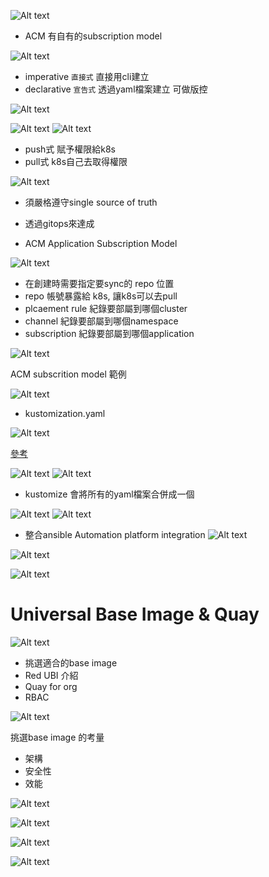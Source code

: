 ![Alt text](images/1.png)

- ACM 有自有的subscription model

![Alt text](images/2.png)

- imperative `直接式` 直接用cli建立
- declarative `宣告式` 透過yaml檔案建立 可做版控

![Alt text](images/3.png)

![Alt text](images/4.png)
![Alt text](images/5.png)

- push式 賦予權限給k8s
- pull式 k8s自己去取得權限

![Alt text](images/6.png)

- 須嚴格遵守single source of truth
- 透過gitops來達成 

- ACM Application Subscription Model

![Alt text](images/7.png)

- 在創建時需要指定要sync的 repo 位置
- repo 帳號暴露給 k8s, 讓k8s可以去pull
- plcaement rule 紀錄要部屬到哪個cluster
- channel 紀錄要部屬到哪個namespace
- subscription 紀錄要部屬到哪個application

![Alt text](images/8.png)

ACM subscrition model 範例

![Alt text](images/9.png)

- kustomization.yaml

![Alt text](images/10.png)

[參考](https://www.netron.asia/tw/newsDetail/34?kustomize)

![Alt text](images/11.png)
![Alt text](images/12.png)

- kustomize 會將所有的yaml檔案合併成一個

![Alt text](images/13.png)
![Alt text](images/14.png)

- 整合ansible Automation platform integration
![Alt text](images/15.png)

![Alt text](images/16.png)

![Alt text](images/17.png)

# Universal Base Image & Quay

![Alt text](images/18.png)

- 挑選適合的base image
- Red UBI 介紹
- Quay for org
- RBAC

![Alt text](images/19.png)

挑選base image 的考量

- 架構
- 安全性
- 效能

![Alt text](images/20.png) 

![Alt text](images/21.png)

![Alt text](images/22.png)

![Alt text](images/23.png)